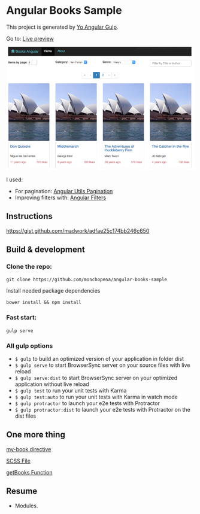 # Angular Books Sample

This project is generated by [Yo Angular Gulp](https://github.com/Swiip/generator-gulp-angular).

Go to: [Live preview](http://reedsy.bdunk.com)

![Screenshot Sample](https://raw.githubusercontent.com/monchopena/angular-books-sample/master/src/assets/images/screenshot_sample_app.png)

I used:
- For pagination: [Angular Utils Pagination](https://github.com/michaelbromley/angularUtils-pagination)
- Improving filters with: [Angular Filters](https://github.com/a8m/angular-filter)

## Instructions

https://gist.github.com/madwork/adfae25c174bb246c650

## Build & development

### Clone the repo:

```
git clone https://github.com/monchopena/angular-books-sample
```

Install needed package dependencies

```
bower install && npm install
```

### Fast start:

```
gulp serve
```

### All gulp options

- `$ gulp` to build an optimized version of your application in folder dist
- `$ gulp serve` to start BrowserSync server on your source files with live reload
- `$ gulp serve:dist` to start BrowserSync server on your optimized application without live reload
- `$ gulp test` to run your unit tests with Karma
- `$ gulp test:auto` to run your unit tests with Karma in watch mode
- `$ gulp protractor` to launch your e2e tests with Protractor
- `$ gulp protractor:dist` to launch your e2e tests with Protractor on the dist files

## One more thing

[my-book
 directive](https://github.com/monchopena/angular-books-sample/blob/master/src/app/components/books/books.service.js#L7)

[SCSS File](https://github.com/monchopena/angular-books-sample/blob/master/src/app/index.scss)

[getBooks Function](https://github.com/monchopena/angular-books-sample/blob/master/src/app/components/books/books.service.js#L28)

## Resume

- Modules.
